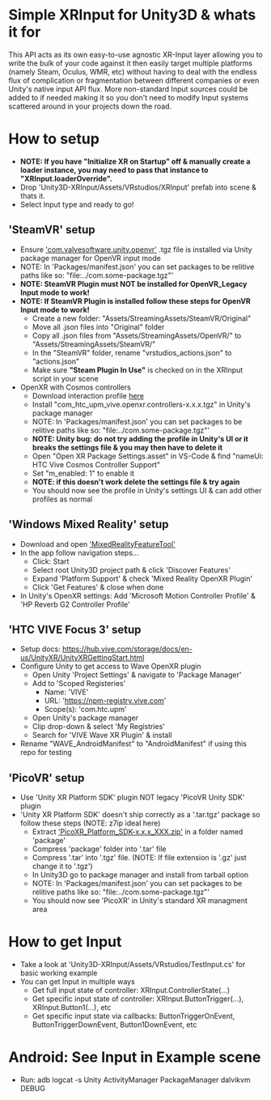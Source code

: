 # Simple XRInput for Unity3D & whats it for
This API acts as its own easy-to-use agnostic XR-Input layer allowing you to write the bulk of your code against it then easily target multiple platforms (namely Steam, Oculus, WMR, etc) without having to deal with the endless flux of complication or fragmentation between different companies or even Unity's native input API flux. More non-standard Input sources could be added to if needed making it so you don't need to modify Input systems scattered around in your projects down the road.

# How to setup
* <b>NOTE: If you have "Initialize XR on Startup" off & manually create a loader instance, you may need to pass that instance to "XRInput.loaderOverride".</b>
* Drop 'Unity3D-XRInput/Assets/VRstudios/XRInput' prefab into scene & thats it.
* Select Input type and ready to go!

## 'SteamVR' setup
* Ensure <a href="https://github.com/ValveSoftware/unity-xr-plugin/releases">'com.valvesoftware.unity.openvr'</a> .tgz file is installed via Unity package manager for OpenVR input mode
* NOTE: In 'Packages/manifest.json' you can set packages to be relitive paths like so: "file:../com.some-package.tgz"'
* <b>NOTE: SteamVR Plugin must NOT be installed for OpenVR_Legacy Input mode to work!</b>
* <b>NOTE: If SteamVR Plugin is installed follow these steps for OpenVR Input mode to work!</b>
    * Create a new folder: "Assets/StreamingAssets/SteamVR/Original"
    * Move all .json files into "Original" folder
    * Copy all .json files from "Assets/StreamingAssets/OpenVR/" to "Assets/StreamingAssets/SteamVR/"
    * In the "SteamVR" folder, rename "vrstudios_actions.json" to "actions.json"
    * Make sure <b>"Steam Plugin In Use"</b> is checked on in the XRInput script in your scene
* OpenXR with Cosmos controllers
    * Download interaction profile <a href="https://forum.vive.com/topic/9141-vive-cosmos-controller-openxr-feature-for-unity/#comments">here</a>
    * Install "com_htc_upm_vive.openxr.controllers-x.x.x.tgz" in Unity's package manager
    * NOTE: In 'Packages/manifest.json' you can set packages to be relitive paths like so: "file:../com.some-package.tgz"'
    * <b>NOTE: Unity bug: do not try adding the profile in Unity's UI or it breaks the settings file & you may then have to delete it</b>
    * Open "Open XR Package Settings.asset" in VS-Code & find "nameUi: HTC Vive Cosmos Controller Support"
    * Set "m_enabled: 1" to enable it
    * <b>NOTE: if this doesn't work delete the settings file & try again</b>
    * You should now see the profile in Unity's settings UI & can add other profiles as normal

## 'Windows Mixed Reality' setup
* Download and open <a href="https://www.microsoft.com/en-us/download/details.aspx?id=102778">'MixedRealityFeatureTool'</a>
* In the app follow navigation steps...
    * Click: Start
    * Select root Unity3D project path & click 'Discover Features'
    * Expand 'Platform Support' & check 'Mixed Reality OpenXR Plugin'
    * Click 'Get Features' & close when done
* In Unity's OpenXR settings: Add 'Microsoft Motion Controller Profile' & 'HP Reverb G2 Controller Profile'

## 'HTC VIVE Focus 3' setup
* Setup docs: https://hub.vive.com/storage/docs/en-us/UnityXR/UnityXRGettingStart.html
* Configure Unity to get access to Wave OpenXR plugin
    * Open Unity 'Project Settings' & navigate to 'Package Manager'
    * Add to 'Scoped Registeries'
        * Name: 'VIVE'
        * URL: 'https://npm-registry.vive.com'
        * Scope(s): 'com.htc.upm'
    * Open Unity's package manager
    * Clip drop-down & select 'My Registries'
    * Search for 'VIVE Wave XR Plugin' & install
* Rename "WAVE_AndroidManifest" to "AndroidManifest" if using this repo for testing

## 'PicoVR' setup
* Use 'Unity XR Platform SDK' plugin NOT legacy 'PicoVR Unity SDK' plugin
* 'Unity XR Platform SDK' doesn't ship correctly as a '.tar.tgz' package so follow these steps (NOTE: z7ip ideal here)
    * Extract <a href="https://developer.pico-interactive.com/sdk/index?id=8">'PicoXR_Platform_SDK-x.x.x_XXX.zip'</a> in a folder named 'package'
    * Compress 'package' folder into '.tar' file
    * Compress '.tar' into '.tgz' file. (NOTE: If file extension is '.gz' just change it to '.tgz')
    * In Unity3D go to package manager and install from tarball option
    * NOTE: In 'Packages/manifest.json' you can set packages to be relitive paths like so: "file:../com.some-package.tgz"'
    * You should now see 'PicoXR' in Unity's standard XR managment area

# How to get Input
* Take a look at 'Unity3D-XRInput/Assets/VRstudios/TestInput.cs' for basic working example
* You can get Input in multiple ways
    * Get full input state of controller: XRInput.ControllerState(...)
    * Get specific input state of controller: XRInput.ButtonTrigger(...), XRInput.Button1(...), etc
    * Get specific input state via callbacks: ButtonTriggerOnEvent, ButtonTriggerDownEvent, Button1DownEvent, etc

# Android: See Input in Example scene
* Run: adb logcat -s Unity ActivityManager PackageManager dalvikvm DEBUG